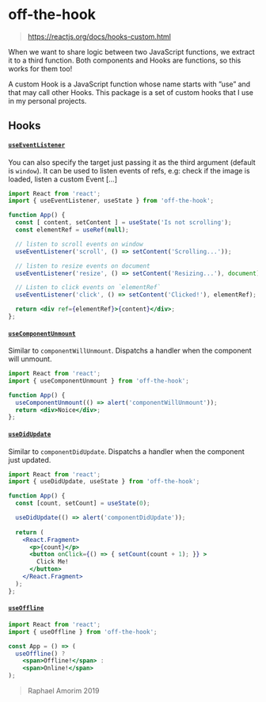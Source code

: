 # off-the-hook

> https://reactjs.org/docs/hooks-custom.html

When we want to share logic between two JavaScript functions, we extract it to a third function. Both components and Hooks are functions, so this works for them too!

A custom Hook is a JavaScript function whose name starts with ”use” and that may call other Hooks. This package is a set of custom hooks that I use in my personal projects.

## Hooks

#### [`useEventListener`](#useeventlistener)

You can also specify the target just passing it as the third argument (default is `window`). It can be used to listen events of refs, e.g: check if the image is loaded, listen a custom Event [...]

```jsx
import React from 'react';
import { useEventListener, useState } from 'off-the-hook';

function App() {
  const [ content, setContent ] = useState('Is not scrolling');
  const elementRef = useRef(null);

  // listen to scroll events on window  
  useEventListener('scroll', () => setContent('Scrolling...'));

  // listen to resize events on document
  useEventListener('resize', () => setContent('Resizing...'), document);

  // Listen to click events on `elementRef`
  useEventListener('click', () => setContent('Clicked!'), elementRef);

  return <div ref={elementRef}>{content}</div>;
};
```

#### [`useComponentUnmount`](#usecomponentunmount)

Similar to `componentWillUnmount`. Dispatchs a handler when the component will unmount.

```jsx
import React from 'react';
import { useComponentUnmount } from 'off-the-hook';

function App() {  
  useComponentUnmount(() => alert('componentWillUnmount'));
  return <div>Noice</div>;
};
```

#### [`useDidUpdate`](#usecomponentunmount)

Similar to `componentDidUpdate`. Dispatchs a handler when the component just updated.

```jsx
import React from 'react';
import { useDidUpdate, useState } from 'off-the-hook';

function App() {
  const [count, setCount] = useState(0);

  useDidUpdate(() => alert('componentDidUpdate'));
  
  return (
    <React.Fragment>
      <p>{count}</p>
      <button onClick={() => { setCount(count + 1); }} >
        Click Me!
      </button>
    </React.Fragment>
  );
};
```

#### [`useOffline`](#useoffline)

```jsx
import React from 'react';
import { useOffline } from 'off-the-hook';

const App = () => (
  useOffline() ?
    <span>Offline!</span> :
    <span>Online!</span>
);
```

> Raphael Amorim 2019
